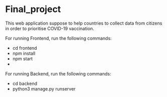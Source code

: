 # Final_project
This web application suppose to help countries to collect data from citizens in order to prioritise COVID-19 vaccination.

For running Frontend, run the following commands:

- cd frontend
- npm install
- npm start
- 
For running Backend, run the following commands:

- cd backend
- python3 manage.py runserver
